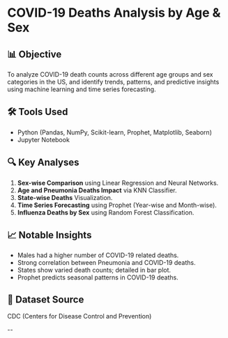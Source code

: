 # COVID-19 Deaths Analysis by Age & Sex

## 📊 Objective
To analyze COVID-19 death counts across different age groups and sex categories in the US, and identify trends, patterns, and predictive insights using machine learning and time series forecasting.

## 🛠️ Tools Used
- Python (Pandas, NumPy, Scikit-learn, Prophet, Matplotlib, Seaborn)
- Jupyter Notebook

## 🔍 Key Analyses
1. **Sex-wise Comparison** using Linear Regression and Neural Networks.
2. **Age and Pneumonia Deaths Impact** via KNN Classifier.
3. **State-wise Deaths** Visualization.
4. **Time Series Forecasting** using Prophet (Year-wise and Month-wise).
5. **Influenza Deaths by Sex** using Random Forest Classification.

## 📈 Notable Insights
- Males had a higher number of COVID-19 related deaths.
- Strong correlation between Pneumonia and COVID-19 deaths.
- States show varied death counts; detailed in bar plot.
- Prophet predicts seasonal patterns in COVID-19 deaths.

## 📁 Dataset Source
CDC (Centers for Disease Control and Prevention)

--
